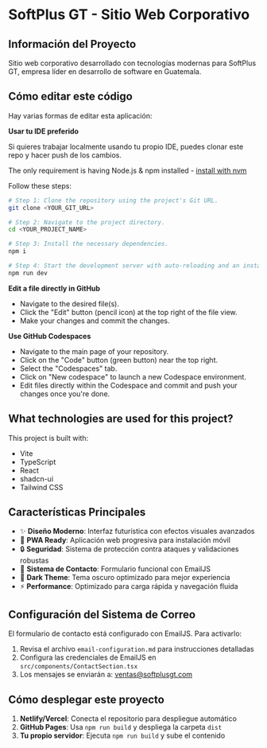 # SoftPlus GT - Sitio Web Corporativo

## Información del Proyecto

Sitio web corporativo desarrollado con tecnologías modernas para SoftPlus GT, empresa líder en desarrollo de software en Guatemala.

## Cómo editar este código

Hay varias formas de editar esta aplicación:

**Usar tu IDE preferido**

Si quieres trabajar localmente usando tu propio IDE, puedes clonar este repo y hacer push de los cambios.

The only requirement is having Node.js & npm installed - [install with nvm](https://github.com/nvm-sh/nvm#installing-and-updating)

Follow these steps:

```sh
# Step 1: Clone the repository using the project's Git URL.
git clone <YOUR_GIT_URL>

# Step 2: Navigate to the project directory.
cd <YOUR_PROJECT_NAME>

# Step 3: Install the necessary dependencies.
npm i

# Step 4: Start the development server with auto-reloading and an instant preview.
npm run dev
```

**Edit a file directly in GitHub**

- Navigate to the desired file(s).
- Click the "Edit" button (pencil icon) at the top right of the file view.
- Make your changes and commit the changes.

**Use GitHub Codespaces**

- Navigate to the main page of your repository.
- Click on the "Code" button (green button) near the top right.
- Select the "Codespaces" tab.
- Click on "New codespace" to launch a new Codespace environment.
- Edit files directly within the Codespace and commit and push your changes once you're done.

## What technologies are used for this project?

This project is built with:

- Vite
- TypeScript
- React
- shadcn-ui
- Tailwind CSS

## Características Principales

- ✨ **Diseño Moderno**: Interfaz futurística con efectos visuales avanzados
- 📱 **PWA Ready**: Aplicación web progresiva para instalación móvil
- 🔒 **Seguridad**: Sistema de protección contra ataques y validaciones robustas
- 📧 **Sistema de Contacto**: Formulario funcional con EmailJS
- 🌙 **Dark Theme**: Tema oscuro optimizado para mejor experiencia
- ⚡ **Performance**: Optimizado para carga rápida y navegación fluida

## Configuración del Sistema de Correo

El formulario de contacto está configurado con EmailJS. Para activarlo:

1. Revisa el archivo `email-configuration.md` para instrucciones detalladas
2. Configura las credenciales de EmailJS en `src/components/ContactSection.tsx`
3. Los mensajes se enviarán a: ventas@softplusgt.com

## Cómo desplegar este proyecto

1. **Netlify/Vercel**: Conecta el repositorio para despliegue automático
2. **GitHub Pages**: Usa `npm run build` y despliega la carpeta `dist`
3. **Tu propio servidor**: Ejecuta `npm run build` y sube el contenido

